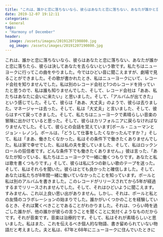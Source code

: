 ```yaml
---
title: "これは、誰かと恋に落ちないなら、彼らはあなたと恋に落ちない、あなたが誰かと恋に落ちたら、彼らは決してあなたを去らないという歌です。"
date: 2019-12-07 19:12:11
categories:
- General
tags:
- "Harmony of December"
header:
  image: /assets/images/20191207190800.jpg
  og_image: /assets/images/20191207190800.jpg
---
```


これは、誰かと恋に落ちないなら、彼らはあなたと恋に落ちない、あなたが誰かと恋に落ちたら、彼らは決してあなたを去らないという歌です。私たちはニューヨークに行ってこの曲をやりました。今ではひどい音に聞こえますが、劇場で見ることができました。その歌が書かれたとき、私はニューヨークにいて、レコード会社を知りませんでした。私は別のレコード会社と1つのレコードを持っていたと思うので、私は誰も知りませんでした、そして、レコード会社は「ああ、私たちはあなたに会いに来たい」と思いました。そして、「アルバムが出てきた」という感じでした。そして、彼らは「ああ、大丈夫」のようで、彼らは去りました。マネージャーは去った。そして、私は「大丈夫」と言いました、そして、彼らはすべて戻ってきました。そして、私たちはニューヨークで素晴らしい音楽の冒険に出かけていると思った。そして、彼らはカリフォルニアに戻らなければなりませんでした。そして、彼らとの会話を覚えています[ポール・ニューマンとジョン・レノン]。ポールは、「どうして仕事をしたくなかったんですか？」そして、私は「まあ、働きたくなかった。私はその条件下で働きたくありませんでした。私は家で幸せでした、私は私の夫を愛していました、そして、私はロックンロールの狂信者です。どんな条件下でも働きたくありません。」彼は言った、「あなたが知っている、私たちはニューヨークで一緒に働くつもりです。あなたと私は歌を書くつもりです。」そして、彼らは私に5つの新しい歌のテープを送った。そして、私はそれらを聞いた。彼らはとても良かったと確信しました。そして、あなたは私たちが8年間一緒に働いていなかったことを知っています。ポールと私は別のアルバムを書きました。このレコードがリリースされてから5年が経過するまでリリースされませんでした。そして、それはひどいように聞こえます。すみません、これ以上良い思い出がありません。しかし、それは、ポールと私との友情のコラボレーションの始まりでした。誰かがいくつかのことを経験しているとき、それは驚くべきことであることがわかりました。それは、つらい時を過ごした誰かが、他の誰かが彼らの言うことを聞くことに気付くようなものだからです。それが音楽です。音楽は治療的です。そして、私はそれが素晴らしいと思いました。私はまた、これを伝えるべき個人的な物語、書き留められていない物語だと考えました。夫と私は、67年と68年にニューヨークに住んでいたときに

